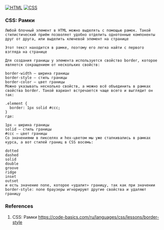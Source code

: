 [![HTML](https://img.shields.io/badge/HTML-E46035??style=for-the-badge&logo=HTML5&logoColor=FFFFFF)](https://html.spec.whatwg.org/multipage/)
[![CSS](https://img.shields.io/badge/CSS-274DE4??style=for-the-badge&logo=CSS3&logoColor=FFFFFF)](https://www.w3.org/Style/CSS/)

### CSS: Рамки
```
Любой блочный элемент в HTML можно выделять с помощью рамок. Такой стилистический приём позволяет удобно отделить однотонные компоненты друг от друга, или выделить ключевой элемент на странице

Этот текст находится в рамке, поэтому его легко найти с первого взгляда на странице

Для создания границы у элемента используется свойство border, которое является сокращением от нескольких свойств:

border-width — ширина границы
border-style — стиль границы
border-color — цвет границы
Можно указывать несколько свойств, а можно всё объединить в рамках свойства border. Такой вариант встречается чаще всего и выглядит он так:

.element {
  border: 1px solid #ccc;
}
где:

1px — ширина границы
solid — стиль границы
#ccc — цвет границы
Со значениями в пикселях и hex-цветом мы уже сталкивались в рамках курса, а вот стилей границ в CSS восемь:

dotted
dashed
solid
double
groove
ridge
inset
outset
и есть значение none, которое «удалит» границу, так как при значении border-style: none браузеры игнорируют другие свойства и удаляют границу
```
### References
1. CSS: Рамки https://code-basics.com/ru/languages/css/lessons/border-style